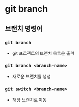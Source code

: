 # git branch

## 브랜치 명령어

### `git branch`

- git 프로젝트의 브랜치 목록을 출력

### `git branch <branch-name>`

- 새로운 브랜치를 생성

### `git switch <branch-name>`

- 해당 브랜치로 이동
